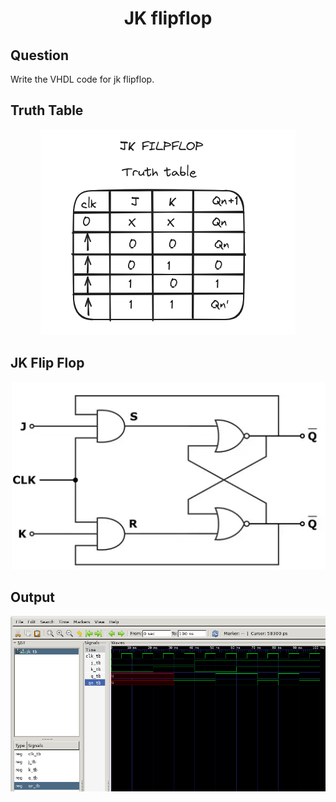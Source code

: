 <div align = 'Center'>
<h1> JK flipflop </h1>
</div>

## Question
Write the VHDL code for jk flipflop.

## Truth Table
<div align = 'center'>
<img src = 'TruthTable.png'>
</div>

## JK Flip Flop
<div align = 'center'>
<img src = 'JKFlipFLop.png'>
</div>

## Output
![fulladder_tb](/jk-flipflop/jk-flipflop.png)